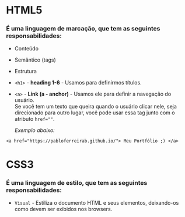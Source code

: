# HTML5

### É uma linguagem de marcação, que tem as seguintes responsabilidades:

- Conteúdo
- Semântico (tags)
- Estrutura
- `<h1>` - **heading 1-6** - Usamos para definirmos títulos.
- `<a>` - **Link (a - anchor)** - Usamos ele para definir a navegação do usuário.<br>
  Se você tem um texto que queira quando o usuário clicar nele, seja direcionado para outro lugar, você pode usar essa tag junto com o atributo `href=""`.<br>

  _Exemplo abaixo:_

```
<a href="https://pabloferreirab.github.io/"> Meu Portfólio ;) </a>
```

# CSS3

### É uma linguagem de estilo, que tem as seguintes responsabilidades:

- `Visual` - Estiliza o documento HTML e seus elementos, deixando-os como devem ser exibidos nos browsers.
